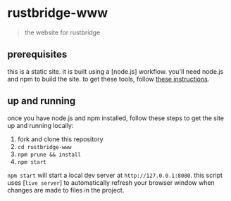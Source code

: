 # rustbridge-www
> the website for rustbridge

## prerequisites

this is a static site. it is built using a [node.js] workflow. you'll need
node.js and npm to build the site. to get these tools, follow 
[these instructions].

[these instructions]: https://www.npmjs.com/get-npm

## up and running

once you have node.js and npm installed, follow these steps to get the site
up and running locally:

1. fork and clone this repository
2. `cd rustbridge-www`
3. `npm prune && install`
4. `npm start`

`npm start` will start a local dev server at `http://127.0.0.1:8080`.
this script uses [`live server`] to automatically refresh your browser
window when changes are made to files in the project.
